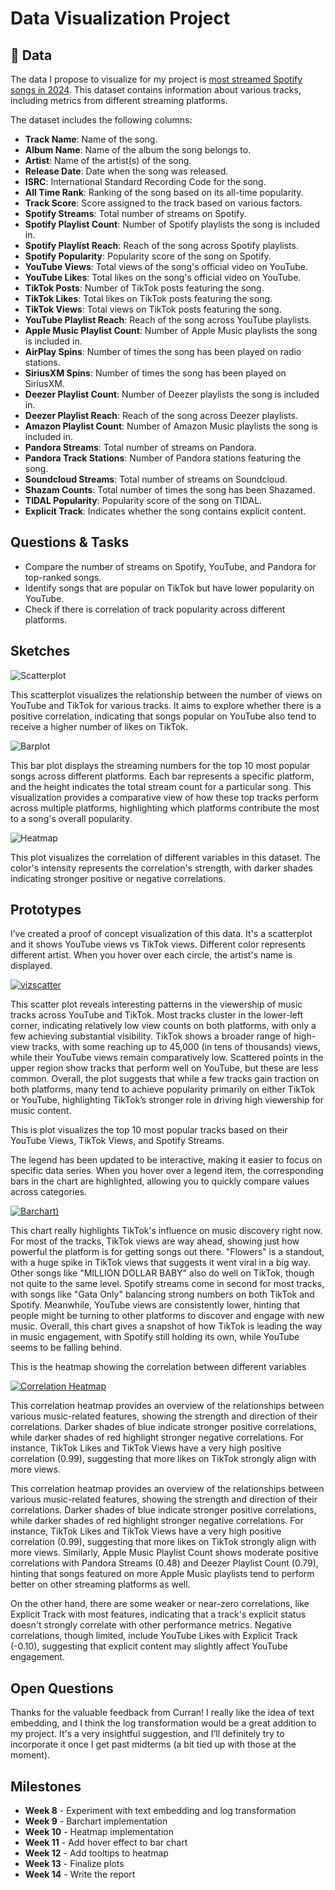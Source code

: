 # Data Visualization Project

## 🎵 Data

The data I propose to visualize for my project is [most streamed Spotify songs in 2024](https://www.kaggle.com/datasets/nelgiriyewithana/most-streamed-spotify-songs-2024/data). This dataset contains information about various tracks, including metrics from different streaming platforms.

The dataset includes the following columns:

- **Track Name**: Name of the song.
- **Album Name**: Name of the album the song belongs to.
- **Artist**: Name of the artist(s) of the song.
- **Release Date**: Date when the song was released.
- **ISRC**: International Standard Recording Code for the
  song.
- **All Time Rank**: Ranking of the song based on its
  all-time popularity.
- **Track Score**: Score assigned to the track based on
  various factors.
- **Spotify Streams**: Total number of streams on Spotify.
- **Spotify Playlist Count**: Number of Spotify playlists
  the song is included in.
- **Spotify Playlist Reach**: Reach of the song across
  Spotify playlists.
- **Spotify Popularity**: Popularity score of the song on
  Spotify.
- **YouTube Views**: Total views of the song's official
  video on YouTube.
- **YouTube Likes**: Total likes on the song's official
  video on YouTube.
- **TikTok Posts**: Number of TikTok posts featuring the
  song.
- **TikTok Likes**: Total likes on TikTok posts featuring
  the song.
- **TikTok Views**: Total views on TikTok posts featuring
  the song.
- **YouTube Playlist Reach**: Reach of the song across
  YouTube playlists.
- **Apple Music Playlist Count**: Number of Apple Music
  playlists the song is included in.
- **AirPlay Spins**: Number of times the song has been
  played on radio stations.
- **SiriusXM Spins**: Number of times the song has been
  played on SiriusXM.
- **Deezer Playlist Count**: Number of Deezer playlists the
  song is included in.
- **Deezer Playlist Reach**: Reach of the song across Deezer
  playlists.
- **Amazon Playlist Count**: Number of Amazon Music
  playlists the song is included in.
- **Pandora Streams**: Total number of streams on Pandora.
- **Pandora Track Stations**: Number of Pandora stations
  featuring the song.
- **Soundcloud Streams**: Total number of streams on
  Soundcloud.
- **Shazam Counts**: Total number of times the song has been
  Shazamed.
- **TIDAL Popularity**: Popularity score of the song on
  TIDAL.
- **Explicit Track**: Indicates whether the song contains
  explicit content.



## Questions & Tasks

 * Compare the number of streams on Spotify, YouTube, and Pandora for top-ranked songs.
 * Identify songs that are popular on TikTok but have lower popularity on YouTube.
 * Check if there is correlation of track popularity across different platforms.

## Sketches

![Scatterplot](https://github.com/JiarongF/dataviz-project-proposal/blob/master/scatterplot.png)


This scatterplot visualizes the relationship between the number of views on YouTube and TikTok for various tracks. It aims to explore whether there is a positive correlation, indicating that songs popular on YouTube also tend to receive a higher number of likes on TikTok.


![Barplot](https://github.com/JiarongF/dataviz-project-proposal/blob/master/barplot.png)


This bar plot displays the streaming numbers for the top 10 most popular songs across different platforms. Each bar represents a specific platform, and the height indicates the total stream count for a particular song. This visualization provides a comparative view of how these top tracks perform across multiple platforms, highlighting which platforms contribute the most to a song's overall popularity.


![Heatmap](https://github.com/JiarongF/dataviz-project-proposal/blob/master/heatmap.png)


This plot visualizes the correlation of different variables in this dataset. The color's intensity represents the correlation's strength, with darker shades indicating stronger positive or negative correlations.


## Prototypes

I’ve created a proof of concept visualization of this data. It's a scatterplot and it shows YouTube views vs TikTok views. Different color represents different artist. When you hover over each circle, the artist's name is displayed.


[![vizscatter](https://github.com/JiarongF/dataviz-project-proposal/blob/master/vizhub%20scatterplot.png)](https://vizhub.com/JiarongF/songs-scatter-views)


This scatter plot reveals interesting patterns in the viewership of music tracks across YouTube and TikTok. Most tracks cluster in the lower-left corner, indicating relatively low view counts on both platforms, with only a few achieving substantial visibility. TikTok shows a broader range of high-view tracks, with some reaching up to 45,000 (in tens of thousands) views, while their YouTube views remain comparatively low. Scattered points in the upper region show tracks that perform well on YouTube, but these are less common. Overall, the plot suggests that while a few tracks gain traction on both platforms, many tend to achieve popularity primarily on either TikTok or YouTube, highlighting TikTok’s stronger role in driving high viewership for music content.

This is plot visualizes the top 10 most popular tracks based on their YouTube Views, TikTok Views, and Spotify Streams.

The legend has been updated to be interactive, making it easier to focus on specific data series. When you hover over a legend item, the corresponding bars in the chart are highlighted, allowing you to quickly compare values across categories.

[![Barchart](https://github.com/JiarongF/dataviz-project-proposal/blob/master/vizhub%20barplot.png))](https://vizhub.com/JiarongF/02f045b471f6419d903804bc5086ab54)


This chart really highlights TikTok's influence on music discovery right now. For most of the tracks, TikTok views are way ahead, showing just how powerful the platform is for getting songs out there. "Flowers" is a standout, with a huge spike in TikTok views that suggests it went viral in a big way. Other songs like "MILLION DOLLAR BABY" also do well on TikTok, though not quite to the same level. Spotify streams come in second for most tracks, with songs like "Gata Only" balancing strong numbers on both TikTok and Spotify. Meanwhile, YouTube views are consistently lower, hinting that people might be turning to other platforms to discover and engage with new music. Overall, this chart gives a snapshot of how TikTok is leading the way in music engagement, with Spotify still holding its own, while YouTube seems to be falling behind.

This is the heatmap showing the correlation between different variables

[![Correlation Heatmap](https://github.com/JiarongF/dataviz-project-proposal/blob/master/vizhub%20heatmap.png)](https://vizhub.com/JiarongF/35197c9881a947ffaf9a0efcf9b20b1a?mode=embed)

This correlation heatmap provides an overview of the relationships between various music-related features, showing the strength and direction of their correlations. Darker shades of blue indicate stronger positive correlations, while darker shades of red highlight stronger negative correlations. For instance, TikTok Likes and TikTok Views have a very high positive correlation (0.99), suggesting that more likes on TikTok strongly align with more views.


This correlation heatmap provides an overview of the relationships between various music-related features, showing the strength and direction of their correlations. Darker shades of blue indicate stronger positive correlations, while darker shades of red highlight stronger negative correlations. For instance, TikTok Likes and TikTok Views have a very high positive correlation (0.99), suggesting that more likes on TikTok strongly align with more views. Similarly, Apple Music Playlist Count shows moderate positive correlations with Pandora Streams (0.48) and Deezer Playlist Count (0.79), hinting that songs featured on more Apple Music playlists tend to perform better on other streaming platforms as well.

On the other hand, there are some weaker or near-zero correlations, like Explicit Track with most features, indicating that a track's explicit status doesn't strongly correlate with other performance metrics. Negative correlations, though limited, include YouTube Likes with Explicit Track (-0.10), suggesting that explicit content may slightly affect YouTube engagement.

## Open Questions

Thanks for the valuable feedback from Curran! I really like the idea of text embedding, and I think the log transformation would be a great addition to my project. It's a very insightful suggestion, and I’ll definitely try to incorporate it once I get past midterms (a bit tied up with those at the moment).

## Milestones

- **Week 8** - Experiment with text embedding and log transformation
- **Week 9** - Barchart implementation
- **Week 10** - Heatmap implementation
- **Week 11** - Add hover effect to bar chart
- **Week 12** - Add tooltips to heatmap
- **Week 13** - Finalize plots
- **Week 14** - Write the report
